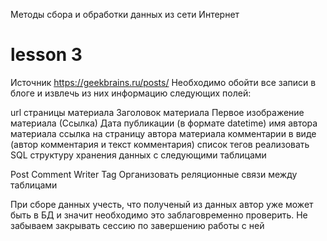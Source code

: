 Методы сбора и обработки данных из сети Интернет
# lesson 3

Источник https://geekbrains.ru/posts/
Необходимо обойти все записи в блоге и извлечь из них информацию следующих полей:

url страницы материала
Заголовок материала
Первое изображение материала (Ссылка)
Дата публикации (в формате datetime)
имя автора материала
ссылка на страницу автора материала
комментарии в виде (автор комментария и текст комментария)
список тегов
реализовать SQL структуру хранения данных c следующими таблицами

Post
Comment
Writer
Tag
Организовать реляционные связи между таблицами

При сборе данных учесть, что полученый из данных автор уже может быть в БД и значит необходимо это заблаговременно проверить.
Не забываем закрывать сессию по завершению работы с ней
